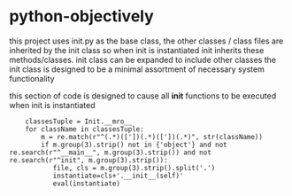 # python-objectively

this project uses init.py as the base class, the other classes / class files
are inherited by the init class so when init is instantiated init inherits
these methods/classes. init class can be expanded to include other classes the
init class is designed to be a minimal assortment of necessary system
functionality


this section of code is designed to cause all __init__
functions to be executed when init is instantiated

        classesTuple = Init.__mro__
        for className in classesTuple:
            m = re.match(r"^(.*)(['])(.*)(['])(.*)", str(className))           
            if m.group(3).strip() not in {'object'} and not re.search(r"^__main__", m.group(3).strip()) and not re.search(r"^init", m.group(3).strip()):
               file, cls = m.group(3).strip().split('.')
               instantiate=cls+'.__init__(self)'               
               eval(instantiate)
